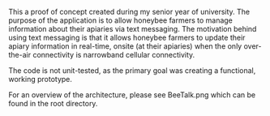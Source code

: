 This a proof of concept created during my senior year of university. The purpose of the application is to allow honeybee farmers to manage information
about their apiaries via text messaging. The motivation behind using text messaging is that it allows honeybee farmers to update their apiary information in real-time, onsite (at their apiaries) when the only over-the-air connectivity is narrowband cellular connectivity.

The code is not unit-tested, as the primary goal was creating a functional, working prototype.

For an overview of the architecture, please see BeeTalk.png which can be found in the root directory.
